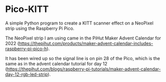 # Pico-KITT
A simple Python program to create a KITT scanner effect on a NeoPixel strip using the Raspberry Pi Pico.

The NeoPixel strip I am using came in the PiHut Maker Advent Calendar for 2022 (https://thepihut.com/products/maker-advent-calendar-includes-raspberry-pi-pico-h).

It has been wired up so the signal line is on pin 28 of the Pico, which is the same as in the advent calendar tutorial for day 12 (https://thepihut.com/blogs/raspberry-pi-tutorials/maker-advent-calendar-day-12-rgb-led-strip).
